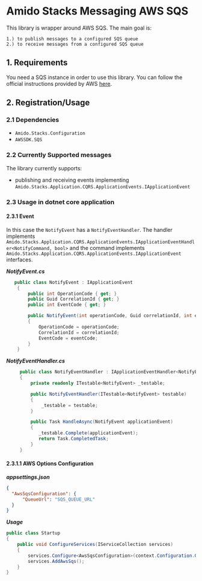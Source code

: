# Amido Stacks Messaging AWS SQS

This library is wrapper around AWS SQS.
The main goal is:

    1.) to publish messages to a configured SQS queue
    2.) to receive messages from a configured SQS queue

## 1. Requirements

You need a SQS instance in order to use this library. You can follow the official instructions provided by AWS [here](https://docs.aws.amazon.com/sdk-for-net/v3/developer-guide/sqs-apis-intro.html).

## 2. Registration/Usage

### 2.1 Dependencies
- `Amido.Stacks.Configuration`
- `AWSSDK.SQS`

### 2.2 Currently Supported messages

The library currently supports:
- publishing and receiving events implementing `Amido.Stacks.Application.CQRS.ApplicationEvents.IApplicationEvent`

### 2.3 Usage in dotnet core application

#### 2.3.1 Event
In this case the `NotifyEvent` has a `NotifyEventHandler`. The handler implements
`Amido.Stacks.Application.CQRS.ApplicationEvents.IApplicationEventHandler<NotifyCommand, bool>` and the command implements
`Amido.Stacks.Application.CQRS.ApplicationEvents.IApplicationEvent` interfaces.

***NotifyEvent.cs***

```cs
   public class NotifyEvent : IApplicationEvent
    {
        public int OperationCode { get; }
        public Guid CorrelationId { get; }
        public int EventCode { get; }

        public NotifyEvent(int operationCode, Guid correlationId, int eventCode)
        {
            OperationCode = operationCode;
            CorrelationId = correlationId;
            EventCode = eventCode;
        }
    }
```

***NotifyEventHandler.cs***

```cs
     public class NotifyEventHandler : IApplicationEventHandler<NotifyEvent>
     {
         private readonly ITestable<NotifyEvent> _testable;

         public NotifyEventHandler(ITestable<NotifyEvent> testable)
         {
             _testable = testable;
         }

         public Task HandleAsync(NotifyEvent applicationEvent)
         {
            _testable.Complete(applicationEvent);
            return Task.CompletedTask;
         }
     }
```
#### 2.3.1.1 AWS Options Configuration

***appsettings.json***

```json
{
  "AwsSqsConfiguration": {
      "QueueUrl": "SQS_QUEUE_URL"
  }
}
```
***Usage***
```cs
public class Startup
{
    public void ConfigureServices(IServiceCollection services)
    {
        services.Configure<AwsSqsConfiguration>(context.Configuration.GetSection("AwsSqsConfiguration"));
        services.AddAwsSqs();
    }
}
```